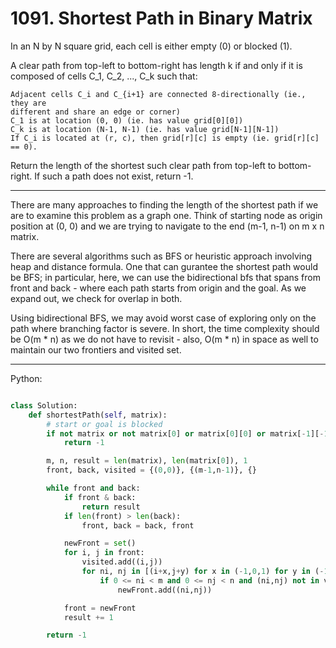 # 1091. Shortest Path in Binary Matrix

In an N by N square grid, each cell is either empty (0) or blocked (1).

A clear path from top-left to bottom-right has length k if and only if it is
composed of cells C\_1, C\_2, ..., C\_k such that:

```
Adjacent cells C_i and C_{i+1} are connected 8-directionally (ie., they are
different and share an edge or corner)
C_1 is at location (0, 0) (ie. has value grid[0][0])
C_k is at location (N-1, N-1) (ie. has value grid[N-1][N-1])
If C_i is located at (r, c), then grid[r][c] is empty (ie. grid[r][c] == 0).
```

Return the length of the shortest such clear path from top-left to
bottom-right.  If such a path does not exist, return -1.

---

There are many approaches to finding the length of the shortest path if we are
to examine this problem as a graph one. Think of starting node as origin
position at (0, 0) and we are trying to navigate to the end (m-1, n-1) on
m x n matrix.

There are several algorithms such as BFS or heuristic approach involving heap
and distance formula. One that can gurantee the shortest path would be BFS; in
particular, here, we can use the bidirectional bfs that spans from front and
back - where each path starts from origin and the goal. As we expand out, we
check for overlap in both.

Using bidirectional BFS, we may avoid worst case of exploring only on the path
where branching factor is severe. In short, the time complexity should be O(m
\* n) as we do not have to revisit - also, O(m \* n) in space as well to
maintain our two frontiers and visited set.

---

Python:

```python

class Solution:
    def shortestPath(self, matrix):
        # start or goal is blocked
        if not matrix or not matrix[0] or matrix[0][0] or matrix[-1][-1]:
            return -1

        m, n, result = len(matrix), len(matrix[0]), 1
        front, back, visited = {(0,0)}, {(m-1,n-1)}, {}

        while front and back:
            if front & back:
                return result
            if len(front) > len(back):
                front, back = back, front

            newFront = set()
            for i, j in front:
                visited.add((i,j))
                for ni, nj in [(i+x,j+y) for x in (-1,0,1) for y in (-1,0,1)]:
                    if 0 <= ni < m and 0 <= nj < n and (ni,nj) not in visited and not matrix[ni][nj]:
                        newFront.add((ni,nj))

            front = newFront
            result += 1

        return -1
```

